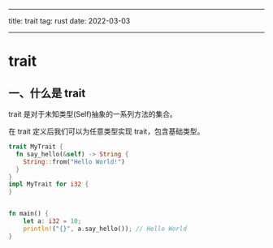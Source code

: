 -----

title: trait
tag: rust
date: 2022-03-03

------

# trait

## 一、什么是 trait

trait 是对于未知类型(Self)抽象的一系列方法的集合。

在 trait 定义后我们可以为任意类型实现 trait，包含基础类型。

```rust
trait MyTrait {
  fn say_hello(&self) -> String {
    String::from("Hello World!")
  }
}
impl MyTrait for i32 { 
}


fn main() {
    let a: i32 = 10;
    println!("{}", a.say_hello()); // Hello World
}

```


